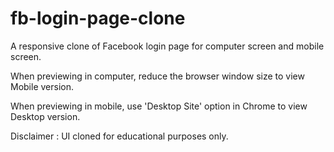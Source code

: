 # fb-login-page-clone

A responsive clone of Facebook login page for computer screen and mobile screen.

When previewing in computer, reduce the browser window size to view Mobile version.

When previewing in mobile, use 'Desktop Site' option in Chrome to view Desktop version.

Disclaimer : UI cloned for educational purposes only.
